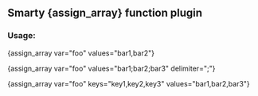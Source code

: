 ## Smarty {assign_array} function plugin

### Usage:
{assign_array var="foo" values="bar1,bar2"}

{assign_array var="foo" values="bar1;bar2;bar3" delimiter=";"}

{assign_array var="foo" keys="key1,key2,key3" values="bar1,bar2,bar3"}
